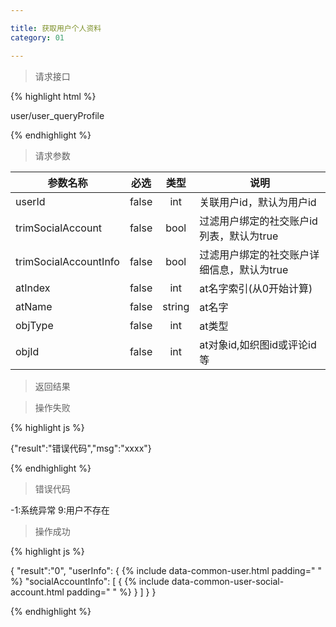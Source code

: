 ```yaml
---

title: 获取用户个人资料
category: 01

---
```


> 请求接口

{% highlight html %}

user/user_queryProfile

{% endhighlight %}

> 请求参数

|参数名称				|必选		|类型		| 说明									
|-----------------------|:---------:|:---------:|--------------------------------------------
|userId					|false		|int		|关联用户id，默认为用户id				
|trimSocialAccount		|false		|bool		|过滤用户绑定的社交账户id列表，默认为true
|trimSocialAccountInfo	|false		|bool		|过滤用户绑定的社交账户详细信息，默认为true
|atIndex                |false      |int        |at名字索引(从0开始计算)
|atName                 |false      |string     |at名字
|objType                |false      |int        |at类型
|objId                  |false      |int        |at对象id,如织图id或评论id等

> 返回结果

> 操作失败

{% highlight js %}

{"result":"错误代码","msg":"xxxx"}

{% endhighlight %}

> 错误代码

-1:系统异常
9:用户不存在

> 操作成功

{% highlight js %}

{
	"result":"0",
	"userInfo":
	{
		{% include data-common-user.html padding="		" %}
            "socialAccountInfo":
        	[
        		{
        			{% include data-common-user-social-account.html padding="			" %}
        		}
        	]
	}
}

{% endhighlight %}
